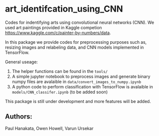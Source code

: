 # art_identifcation_using_CNN
Codes for indentifying arts using convolutional neural networks (CNN).
We used art paintings provided in Kaggle competion https://www.kaggle.com/c/painter-by-numbers/data. 

In this package we provide codes for preprocessing purposes such as, resizing images and relabeling data, and CNN models implemented in TensorFlow. 

General useage:

1. The helper functions can be found in the `tools/`
2. A simple jupyter notebook to preprocess images and generate binary numpy files are  avalaible in `data/convert_images_to_numpy.ipynb`
3. A python code to perform classification with TensorFlow is avalaible in `models/CNN_classifer.ipynb` (to be added soon)


This package is still under development and more features will be added. 

## Authors:
Paul Hanakata, Owen Howell, Varun Ursekar
